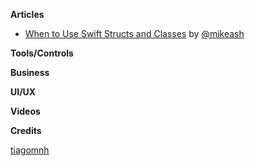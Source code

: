 **Articles**

* [When to Use Swift Structs and Classes](https://mikeash.com/pyblog/friday-qa-2015-07-17-when-to-use-swift-structs-and-classes.html) by [@mikeash](https://twitter.com/mikeash)

**Tools/Controls**

**Business**

**UI/UX**

**Videos**

**Credits**

[tiagomnh](https://github.com/tiagomnh)

